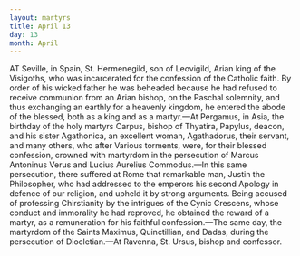 ```yaml
---
layout: martyrs
title: April 13
day: 13
month: April
---
```

AT Seville, in Spain, St. Hermenegild, son of Leovigild, Arian king of the Visigoths, who was incarcerated for the confession of the Catholic faith.
By order of his wicked father he was beheaded because he had refused to receive communion from an
Arian bishop, on the Paschal solemnity, and thus
exchanging an earthly for a heavenly kingdom, he
entered the abode of the blessed, both as a king and
as a martyr.&mdash;At Pergamus, in Asia, the birthday
of the holy martyrs Carpus, bishop of Thyatira,
Papylus, deacon, and his sister Agathonica, an excellent woman, Agathadorus, their servant, and many
others, who after Various torments, were, for their
blessed confession, crowned with martyrdom in the
persecution of Marcus Antoninus Verus and Lucius
Aurelius Commodus.&mdash;In this same persecution,
there suffered at Rome that remarkable man, Justin
the Philosopher, who had addressed to the emperors
his second Apology in defence of our religion, and
upheld it by strong arguments. Being accused of
professing Chirstianity by the intrigues of the Cynic
Crescens, whose conduct and immorality he had reproved, he obtained the reward of a martyr, as a
remuneration for his faithful confession.&mdash;The same
day, the martyrdom of the Saints Maximus, Quinctillian, and Dadas, during the persecution of Diocletian.&mdash;At Ravenna, St. Ursus, bishop and confessor.


